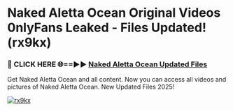 # Naked Aletta Ocean Original Videos 0nlyFans Leaked - Files Updated! (rx9kx)

<h3>🔴 CLICK HERE 🌐==►► <a href="https://tinyurl.com/up5wt9bj" rel="nofollow">Naked Aletta Ocean Updated Files</a></h3>

Get Naked Aletta Ocean and all content. Now you can access all videos and pictures of Naked Aletta Ocean. New Updated Files 2025!

[![rx9kx](https://i.imgur.com/ABiUzMV.gif)](https://tinyurl.com/up5wt9bj)
